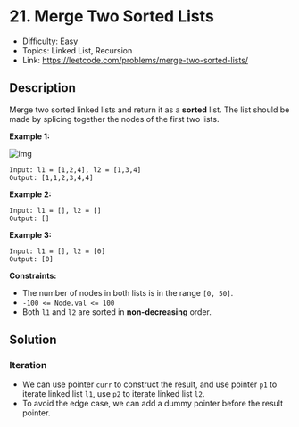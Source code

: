 # 21. Merge Two Sorted Lists

- Difficulty: Easy
- Topics: Linked List, Recursion
- Link: https://leetcode.com/problems/merge-two-sorted-lists/

## Description

Merge two sorted linked lists and return it as a **sorted** list. The list should be made by splicing together the nodes of the first two lists.

**Example 1:**

![img](https://assets.leetcode.com/uploads/2020/10/03/merge_ex1.jpg)

```
Input: l1 = [1,2,4], l2 = [1,3,4]
Output: [1,1,2,3,4,4]
```

**Example 2:**

```
Input: l1 = [], l2 = []
Output: []
```

**Example 3:**

```
Input: l1 = [], l2 = [0]
Output: [0]
```

**Constraints:**

- The number of nodes in both lists is in the range `[0, 50]`.
- `-100 <= Node.val <= 100`
- Both `l1` and `l2` are sorted in **non-decreasing** order.

## Solution

### Iteration

- We can use pointer `curr` to construct the result, and use pointer `p1` to iterate linked list `l1`, use `p2` to iterate linked list `l2`.
- To avoid the edge case, we can add a dummy pointer before the result pointer.
